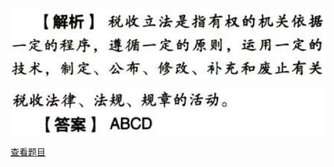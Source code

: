 ![](1b0d5ba7b64d7b154da69a0fd6fb698b.png)

![](5fe7877a9f64bc367ce0b558d73f39e7.png)

[查看题目](../C01.税法总论.本章真题.md#15-题目)

